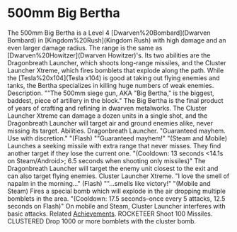 # 500mm Big Bertha

The 500mm Big Bertha is a Level 4 [Dwarven%20Bombard](Dwarven Bombard) in [Kingdom%20Rush](Kingdom Rush) with high damage and an even larger damage radius. The range is the same as [Dwarven%20Howitzer](Dwarven Howitzer)'s. Its two abilities are the Dragonbreath Launcher, which shoots long-range missiles, and the Cluster Launcher Xtreme, which fires bomblets that explode along the path.
While the [Tesla%20x104](Tesla x104) is good at taking out flying enemies and tanks, the Bertha specializes in killing huge numbers of weak enemies.
Description.
""The 500mm siege gun, AKA "Big Bertha," is the biggest, baddest, piece of artillery in the block."
The Big Bertha is the final product of years of crafting and refining in dwarven metalworks. The Cluster Launcher Xtreme can damage a dozen units in a single shot, and the Dragonbreath Launcher will target air and ground enemies alike, never missing its target.
Abilities.
Dragonbreath Launcher.
 "Guaranteed mayhem. Use with discretion." "(Flash) ""Guaranteed mayhem!" "(Steam and Mobile)
Launches a seeking missile with extra range that never misses. They find another target if they lose the current one. "(Cooldown: 13 seconds &lt;14.1s on Steam/Android&gt;; 6.5 seconds when shooting only missiles)"
The Dragonbreath Launcher will target the enemy unit closest to the exit and can also target flying enemies. 
Cluster Launcher Xtreme.
 "I love the smell of napalm in the morning..." (Flash) ""...smells like victory!" "(Mobile and Steam)
Fires a special bomb which will explode in the air dropping multiple bomblets in the area. 
"(Cooldown: 17.5 seconds–once every 5 attacks, 12.5 seconds on Flash)"
On mobile and Steam, Cluster Launcher interferes with basic attacks.
Related [Achievements](Achievements).
 ROCKETEER
Shoot 100 Missiles.
 CLUSTERED
Drop 1000 or more bomblets with the cluster bomb.